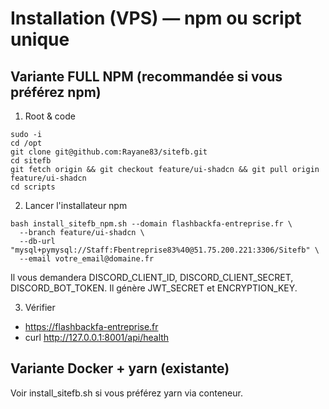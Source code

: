 # Installation (VPS) — npm ou script unique

## Variante FULL NPM (recommandée si vous préférez npm)

1) Root & code
```
sudo -i
cd /opt
git clone git@github.com:Rayane83/sitefb.git
cd sitefb
git fetch origin && git checkout feature/ui-shadcn && git pull origin feature/ui-shadcn
cd scripts
```

2) Lancer l'installateur npm
```
bash install_sitefb_npm.sh --domain flashbackfa-entreprise.fr \
  --branch feature/ui-shadcn \
  --db-url "mysql+pymysql://Staff:Fbentreprise83%40@51.75.200.221:3306/Sitefb" \
  --email votre_email@domaine.fr
```
Il vous demandera DISCORD_CLIENT_ID, DISCORD_CLIENT_SECRET, DISCORD_BOT_TOKEN. Il génère JWT_SECRET et ENCRYPTION_KEY.

3) Vérifier
- https://flashbackfa-entreprise.fr
- curl http://127.0.0.1:8001/api/health

## Variante Docker + yarn (existante)
Voir install_sitefb.sh si vous préférez yarn via conteneur.